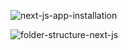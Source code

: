 ![next-js-app-installation](https://github.com/user-attachments/assets/cb341d01-1559-46f2-a041-7a97cfa27e09)


![folder-structure-next-js](https://github.com/user-attachments/assets/197d4e8c-ed2f-4bc2-8fbe-5aff6b784141)

